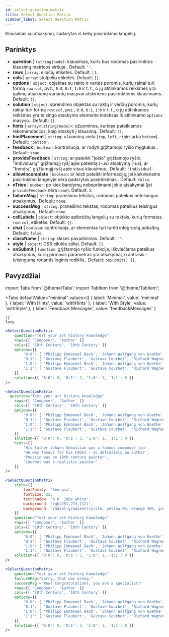 ```yaml
---
id: select-question-matrix
title: Select Question Matrix
sidebar_label: Select Question Matrix
---
```


Klausimas su atsakymu, sudarytas iš kelių pasirinkimo langelių.

## Parinktys

* __question__ | `(string|node)`: klausimas, kuris bus rodomas pasirinktos klausimų matricos viršuje.. Default: `''`.
* __rows__ | `array`: eilučių etiketės. Default: `[]`.
* __cols__ | `array`: stulpelių etiketės. Default: `[]`.
* __options__ | `object`: objektas su rakto ir vertės poromis, kurių raktai turi formą `row:col`, pvz., `0:0`, `0:1`, `1:0` ir t. t., o jų atitinkamos reikšmės yra galimų atsakymų variantų masyvai atskiriems pasirinktiems klausimams.. Default: `{}`.
* __solution__ | `object`: sprendimo objektas su raktų ir verčių poromis, kurių raktai turi formą `row:col`, pvz., `0:0`, `0:1`, `1:0` ir t. t., o jų atitinkamos reikšmės yra teisingo atsakymo elemento indeksas iš atitinkamo `options` masyvo.. Default: `{}`.
* __hints__ | `array<(string|node)>`: užuominos, kuriose pateikiamos rekomendacijos, kaip atsakyti į klausimą.. Default: `[]`.
* __hintPlacement__ | `string`: užuominų vieta (`top`, `left`, `right` arba `bottom`).. Default: `'bottom'`.
* __feedback__ | `boolean`: kontroliuoja, ar rodyti grįžtamojo ryšio mygtukus.. Default: `true`.
* __provideFeedback__ | `string`: ar pateikti "jokio" grįžtamojo ryšio, "individualų" grįžtamąjį ryšį apie pateiktą (-us) atsakymą (-us), ar "bendrą" grįžtamąjį ryšį apie visus klausimus.. Default: `'individual'`.
* __allowIncomplete__ | `boolean`: ar leisti pateikti informaciją, jei kiekviename pasirinkimo langelyje nėra padarytas pasirinkimas.. Default: `false`.
* __nTries__ | `number`: po kiek bandymų nebepriimami jokie atsakymai (jei `provideFeedback` nėra `none`). Default: `3`.
* __failureMsg__ | `string`: pranešimo tekstas, rodomas pateikus neteisingus atsakymus.. Default: `none`.
* __successMsg__ | `string`: pranešimo tekstas, rodomas pateikus teisingus atsakymus.. Default: `none`.
* __cellLabels__ | `object`: objekto apibrėžtų langelių su raktais, kurių formatas `row:col`, etiketės. Default: `{}`.
* __chat__ | `boolean`: kontroliuoja, ar elementas turi turėti integruotą pokalbių. Default: `false`.
* __className__ | `string`: klasės pavadinimas. Default: `''`.
* __style__ | `object`: CSS eilutės stiliai. Default: `{}`.
* __onSubmit__ | `function`: grįžtamojo ryšio funkcija, iškviečiama pateikus atsakymus, kurių pirmasis parametras yra atsakymai, o antrasis - teisingumą rodantis loginis rodiklis.. Default: `onSubmit() {}`.


## Pavyzdžiai


import Tabs from '@theme/Tabs';
import TabItem from '@theme/TabItem';

<Tabs
    defaultValue="minimal"
    values={[
        { label: 'Minimal', value: 'minimal' },
        { label: 'With Hints', value: 'withHints' },
        { label: 'With Style', value: 'withStyle' },
        { label: 'Feedback Messages', value: 'feedbackMessages' }
        
    ]}
    lazy
>

<TabItem value="minimal">

```jsx live
<SelectQuestionMatrix
    question="Test your art history knowledge"
    rows={[ 'Composer', 'Author' ]} 
    cols={[ '18th Century', '19th Century' ]} 
    options={{ 
        '0:0': [ 'Philipp Emmanuel Bach', 'Johann Wolfgang von Goethe', 'Nicolas Poussin'], 
        '0:1': [ 'Gustave Flaubert', 'Gustave Courbet', 'Richard Wagner'] ,
        '1:0': [ 'Philipp Emmanuel Bach', 'Johann Wolfgang von Goethe', 'Nicolas Poussin'],
        '1:1': [ 'Gustave Flaubert', 'Gustave Courbet', 'Richard Wagner'] 
    }} 
    solution={{ '0:0': 0, '0:1': 2, '1:0': 1, '1:1': 0 }}
/>
```
</TabItem>

<TabItem value="withHints">

```jsx live
<SelectQuestionMatrix
  question="Test your art history knowledge"
    rows={[ 'Composer', 'Author' ]} 
    cols={[ '18th Century', '19th Century' ]} 
    options={{ 
        '0:0': [ 'Philipp Emmanuel Bach', 'Johann Wolfgang von Goethe', 'Nicolas Poussin'], 
        '0:1': [ 'Gustave Flaubert', 'Gustave Courbet', 'Richard Wagner'] ,
        '1:0': [ 'Philipp Emmanuel Bach', 'Johann Wolfgang von Goethe', 'Nicolas Poussin'],
        '1:1': [ 'Gustave Flaubert', 'Gustave Courbet', 'Richard Wagner'] 
    }} 
    solution={{ '0:0': 0, '0:1': 2, '1:0': 1, '1:1': 0 }}
    hints={[
        'His father Johann Sebastian was a famous composer too',
        'He was famous for his FAUST - so definitely an author',
        'Poussin was an 18th century painter',
        'Courbet was a realistic painter'
    ]}
/>
```
</TabItem>

<TabItem value="withStyle">

```jsx live
<SelectQuestionMatrix
    style={{ 
        fontFamily: 'Georgia',
        fontSize: 22, 
        textShadow: '0 0  10px white',
        background: 'rgb(251,213,112)',
        background: 'radial-gradient(circle, yellow 0%, orange 30%, green 100%)'
    }}
    question="Test your art history knowledge"
    rows={[ 'Composer', 'Author' ]} 
    cols={[ '18th Century', '19th Century' ]} 
    options={{ 
        '0:0': [ 'Philipp Emmanuel Bach', 'Johann Wolfgang von Goethe', 'Nicolas Poussin'], 
        '0:1': [ 'Gustave Flaubert', 'Gustave Courbet', 'Richard Wagner'] ,
        '1:0': [ 'Philipp Emmanuel Bach', 'Johann Wolfgang von Goethe', 'Nicolas Poussin'],
        '1:1': [ 'Gustave Flaubert', 'Gustave Courbet', 'Richard Wagner'] }} 
    solution={{ '0:0': 0, '0:1': 2, '1:0': 1, '1:1': 0 }}
/>
```
</TabItem>


<TabItem value="feedbackMessages">

```jsx live
<SelectQuestionMatrix
    question="Test your art history knowledge"
    failureMsg="Sorry, that was wrong." 
    successMsg ="Wow! Congratulations, you are a specialist!"
    rows={[ 'Composer', 'Author' ]} 
    cols={[ '18th Century', '19th Century' ]} 
    options={{ 
        '0:0': [ 'Philipp Emmanuel Bach', 'Johann Wolfgang von Goethe', 'Nicolas Poussin'], 
        '0:1': [ 'Gustave Flaubert', 'Gustave Courbet', 'Richard Wagner'] ,
        '1:0': [ 'Philipp Emmanuel Bach', 'Johann Wolfgang von Goethe', 'Nicolas Poussin'],
        '1:1': [ 'Gustave Flaubert', 'Gustave Courbet', 'Richard Wagner'] 
    }} 
    solution={{ '0:0': 0, '0:1': 2, '1:0': 1, '1:1': 0 }}
/>
```

</TabItem>

</Tabs>

